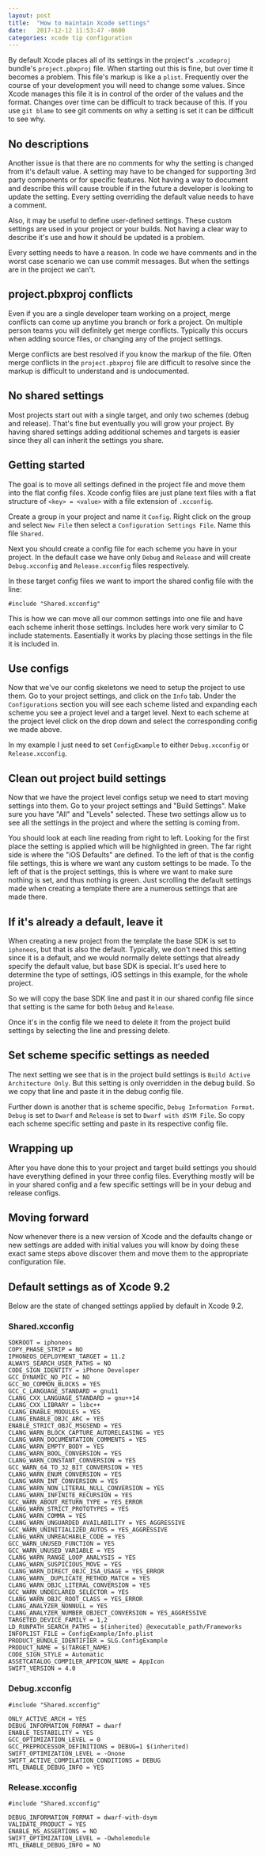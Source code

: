 ```yaml
---
layout: post
title:  "How to maintain Xcode settings"
date:   2017-12-12 11:53:47 -0600
categories: xcode tip configuration
---
```

By default Xcode places all of its settings in the project's `.xcodeproj` bundle's `project.pbxproj` file. When starting out this is fine, but over time it becomes a problem. This file's markup is like a `plist`. Frequently over the course of your development you will need to change some values. Since Xcode manages this file it is in control of the order of the values and the format. Changes over time can be difficult to track because of this. If you use `git blame` to see git comments on why a setting is set it can be difficult to see why.

No descriptions
---------------

Another issue is that there are no comments for why the setting is changed from it's default value. A setting may have to be changed for supporting 3rd party components or for specific features. Not having a way to document and describe this will cause trouble if in the future a developer is looking to update the setting. Every setting overriding the default value needs to have a comment.

Also, it may be useful to define user-defined settings. These custom settings are used in your project or your builds. Not having a clear way to describe it's use and how it should be updated is a problem.

Every setting needs to have a reason. In code we have comments and in the worst case scenario we can use commit messages. But when the settings are in the project we can't.

project.pbxproj conflicts
---------------------------

Even if you are a single developer team working on a project, merge conflicts can come up anytime you branch or fork a project. On multiple person teams you will definitely get merge conflicts. Typically this occurs when adding source files, or changing any of the project settings. 

Merge conflicts are best resolved if you know the markup of the file. Often merge conflicts in the `project.pbxproj` file are difficult to resolve since the markup is difficult to understand and is undocumented. 

No shared settings
------------------

Most projects start out with a single target, and only two schemes (debug and release). That's fine but eventually you will grow your project. By having shared settings adding additional schemes and targets is easier since they all can inherit the settings you share. 

Getting started
---------------

The goal is to move all settings defined in the project file and move them into the flat config files. Xcode config files are just plane text files with a flat structure of `<key> = <value>` with a file extension of `.xcconfig`.

Create a group in your project and name it `Config`. Right click on the group and select `New File` then select a `Configuration Settings File`. Name this file `Shared`. 

Next you should create a config file for each scheme you have in your project. In the default case we have only `Debug` and `Release` and will create `Debug.xcconfig` and `Release.xcconfig` files respectively.

In these target config files we want to import the shared config file with the line:

`#include "Shared.xcconfig"`

This is how we can move all our common settings into one file and have each scheme inherit those settings. Includes here work very similar to C include statements. Easentially it works by placing those settings in the file it is included in.

Use configs
-----------

Now that we've our config skeletons we need to setup the project to use them. Go to your project settings, and click on the `Info` tab. Under the `Configurations` section you will see each scheme listed and expanding each scheme you see a project level and a target level. Next to each scheme at the project level click on the drop down and select the corresponding config we made above.

In my example I just need to set `ConfigExample` to either `Debug.xcconfig` or `Release.xcconfig`. 

Clean out project build settings
--------------------------------

Now that we have the project level configs setup we need to start moving settings into them. Go to your project settings and "Build Settings". Make sure you have "All" and "Levels" selected. These two settings allow us to see all the settings in the project and where the setting is coming from.

You should look at each line reading from right to left. Looking for the first place the setting is applied which will be highlighted in green. The far right side is where the "iOS Defaults" are defined. To the left of that is the config file settings, this is where we want any custom settings to be made. To the left of that is the project settings, this is where we want to make sure nothing is set, and thus nothing is green. Just scrolling the default settings made when creating a template there are a numerous settings that are made there. 

If it's already a default, leave it
-----------------------------------

When creating a new project from the template the base SDK is set to `iphoneos`, but that is also the default. Typically, we don't need this setting since it is a default, and we would normally delete settings that already specify the default value, but base SDK is special. It's used here to determine the type of settings, iOS settings in this example, for the whole project.

So we will copy the base SDK line and past it in our shared config file since that setting is the same for both `Debug` and `Release`.

Once it's in the config file we need to delete it from the project build settings by selecting the line and pressing delete.

Set scheme specific settings as needed
--------------------------------------

The next setting we see that is in the project build settings is `Build Active Architecture Only`. But this setting is only overridden in the debug build. So we copy that line and paste it in the debug config file. 

Further down is another that is scheme specific, `Debug Information Format`. `Debug` is set to `Dwarf` and `Release` is set to `Dwarf with dSYM File`. So copy each scheme specific setting and paste in its respective config file.

Wrapping up
-----------

After you have done this to your project and target build settings you should have everything defined in your three config files. Everything mostly will be in your shared config and a few specific settings will be in your debug and release configs.

Moving forward
--------------

Now whenever there is a new version of Xcode and the defaults change or new settings are added with initial values you will know by doing these exact same steps above discover them and move them to the appropriate configuration file.

Default settings as of Xcode 9.2
--------------------------------

Below are the state of changed settings applied by default in Xcode 9.2. 

### Shared.xcconfig

```
SDKROOT = iphoneos
COPY_PHASE_STRIP = NO
IPHONEOS_DEPLOYMENT_TARGET = 11.2
ALWAYS_SEARCH_USER_PATHS = NO
CODE_SIGN_IDENTITY = iPhone Developer
GCC_DYNAMIC_NO_PIC = NO
GCC_NO_COMMON_BLOCKS = YES
GCC_C_LANGUAGE_STANDARD = gnu11
CLANG_CXX_LANGUAGE_STANDARD = gnu++14
CLANG_CXX_LIBRARY = libc++
CLANG_ENABLE_MODULES = YES
CLANG_ENABLE_OBJC_ARC = YES
ENABLE_STRICT_OBJC_MSGSEND = YES
CLANG_WARN_BLOCK_CAPTURE_AUTORELEASING = YES
CLANG_WARN_DOCUMENTATION_COMMENTS = YES
CLANG_WARN_EMPTY_BODY = YES
CLANG_WARN_BOOL_CONVERSION = YES
CLANG_WARN_CONSTANT_CONVERSION = YES
GCC_WARN_64_TO_32_BIT_CONVERSION = YES
CLANG_WARN_ENUM_CONVERSION = YES
CLANG_WARN_INT_CONVERSION = YES
CLANG_WARN_NON_LITERAL_NULL_CONVERSION = YES
CLANG_WARN_INFINITE_RECURSION = YES
GCC_WARN_ABOUT_RETURN_TYPE = YES_ERROR
CLANG_WARN_STRICT_PROTOTYPES = YES
CLANG_WARN_COMMA = YES
CLANG_WARN_UNGUARDED_AVAILABILITY = YES_AGGRESSIVE
GCC_WARN_UNINITIALIZED_AUTOS = YES_AGGRESSIVE
CLANG_WARN_UNREACHABLE_CODE = YES
GCC_WARN_UNUSED_FUNCTION = YES
GCC_WARN_UNUSED_VARIABLE = YES
CLANG_WARN_RANGE_LOOP_ANALYSIS = YES
CLANG_WARN_SUSPICIOUS_MOVE = YES
CLANG_WARN_DIRECT_OBJC_ISA_USAGE = YES_ERROR
CLANG_WARN__DUPLICATE_METHOD_MATCH = YES
CLANG_WARN_OBJC_LITERAL_CONVERSION = YES
GCC_WARN_UNDECLARED_SELECTOR = YES
CLANG_WARN_OBJC_ROOT_CLASS = YES_ERROR
CLANG_ANALYZER_NONNULL = YES
CLANG_ANALYZER_NUMBER_OBJECT_CONVERSION = YES_AGGRESSIVE
TARGETED_DEVICE_FAMILY = 1,2
LD_RUNPATH_SEARCH_PATHS = $(inherited) @executable_path/Frameworks
INFOPLIST_FILE = ConfigExample/Info.plist
PRODUCT_BUNDLE_IDENTIFIER = SLG.ConfigExample
PRODUCT_NAME = $(TARGET_NAME)
CODE_SIGN_STYLE = Automatic
ASSETCATALOG_COMPILER_APPICON_NAME = AppIcon
SWIFT_VERSION = 4.0
```

### Debug.xcconfig

```
#include "Shared.xcconfig"

ONLY_ACTIVE_ARCH = YES
DEBUG_INFORMATION_FORMAT = dwarf
ENABLE_TESTABILITY = YES
GCC_OPTIMIZATION_LEVEL = 0
GCC_PREPROCESSOR_DEFINITIONS = DEBUG=1 $(inherited)
SWIFT_OPTIMIZATION_LEVEL = -Onone
SWIFT_ACTIVE_COMPILATION_CONDITIONS = DEBUG
MTL_ENABLE_DEBUG_INFO = YES
```

### Release.xcconfig

```
#include "Shared.xcconfig"

DEBUG_INFORMATION_FORMAT = dwarf-with-dsym
VALIDATE_PRODUCT = YES
ENABLE_NS_ASSERTIONS = NO
SWIFT_OPTIMIZATION_LEVEL = -Owholemodule
MTL_ENABLE_DEBUG_INFO = NO
```